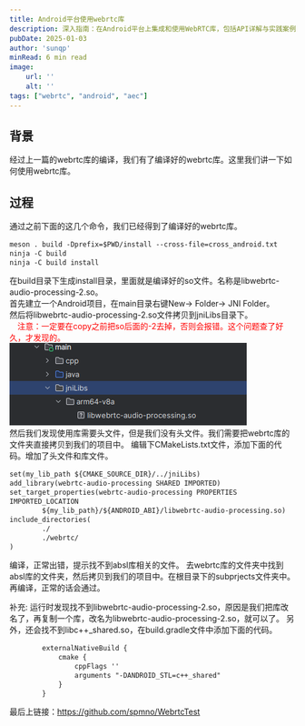 ```yaml
---
title: Android平台使用webrtc库
description: 深入指南：在Android平台上集成和使用WebRTC库，包括API详解与实践案例
pubDate: 2025-01-03
author: 'sunqp'
minRead: 6 min read
image:
    url: ''
    alt: ''
tags: ["webrtc", "android", "aec"]
---
```


## 背景

经过上一篇的webrtc库的编译，我们有了编译好的webrtc库。这里我们讲一下如何使用webrtc库。

## 过程

通过之前下面的这几个命令，我们已经得到了编译好的webrtc库。 
```
meson . build -Dprefix=$PWD/install --cross-file=cross_android.txt
ninja -C build
ninja -C build install
```
在build目录下生成install目录，里面就是编译好的so文件。名称是libwebrtc-audio-processing-2.so。   
首先建立一个Android项目，在main目录右键New-> Folder-> JNI Folder。  
然后将libwebrtc-audio-processing-2.so文件拷贝到jniLibs目录下。  
　<font color='red'>注意：一定要在copy之前把so后面的-2去掉，否则会报错。这个问题查了好久，才发现的。</font>
![alt text](use_webrtc1.png)  
然后我们发现使用库需要头文件，但是我们没有头文件。我们需要把webrtc库的文件夹直接拷贝到我们的项目中。
编辑下CMakeLists.txt文件，添加下面的代码。增加了头文件和库文件。
```
set(my_lib_path ${CMAKE_SOURCE_DIR}/../jniLibs)
add_library(webrtc-audio-processing SHARED IMPORTED)
set_target_properties(webrtc-audio-processing PROPERTIES IMPORTED_LOCATION
        ${my_lib_path}/${ANDROID_ABI}/libwebrtc-audio-processing.so)
include_directories(
        ./
        ./webrtc/
)
```
编译，正常出错，提示找不到absl库相关的文件。
去webrtc库的文件夹中找到absl库的文件夹，然后拷贝到我们的项目中。在根目录下的subprjects文件夹中。   
再编译，正常的话会通过。
  
补充: 运行时发现找不到libwebrtc-audio-processing-2.so，原因是我们把库改名了，再复制一个库，改名为libwebrtc-audio-processing-2.so，就可以了。
另外，还会找不到libc++_shared.so，在build.gradle文件中添加下面的代码。  
```
        externalNativeBuild {
            cmake {
                cppFlags ''
                arguments "-DANDROID_STL=c++_shared"
            }
        }
```

最后上链接：https://github.com/spmno/WebrtcTest
